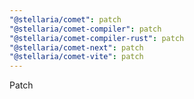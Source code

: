 ```yaml
---
"@stellaria/comet": patch
"@stellaria/comet-compiler": patch
"@stellaria/comet-compiler-rust": patch
"@stellaria/comet-next": patch
"@stellaria/comet-vite": patch
---
```


Patch
